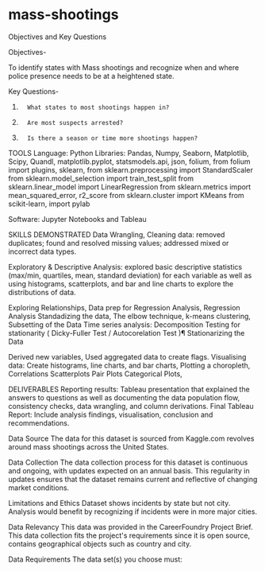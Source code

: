 # mass-shootings

Objectives and Key Questions

Objectives-

To identify states with Mass shootings and recognize when and where police presence needs to be at a heightened state.

Key Questions-
1.       What states to most shootings happen in? 
2.       Are most suspects arrested? 
3.       Is there a season or time more shootings happen?

TOOLS
Language: Python Libraries: Pandas, Numpy, Seaborn, Matplotlib, Scipy, Quandl, matplotlib.pyplot, statsmodels.api, json, folium, from folium import plugins, sklearn, from sklearn.preprocessing import StandardScaler from sklearn.model_selection import train_test_split from sklearn.linear_model import LinearRegression from sklearn.metrics import mean_squared_error, r2_score from sklearn.cluster import KMeans from scikit-learn, import pylab

Software: Jupyter Notebooks and Tableau

SKILLS DEMONSTRATED
Data Wrangling, Cleaning data: removed duplicates; found and resolved missing values; addressed mixed or incorrect data types.

Exploratory & Descriptive Analysis: explored basic descriptive statistics (max/min, quartiles, mean, standard deviation) for each variable as well as using histograms, scatterplots, and bar and line charts to explore the distributions of data.

Exploring Relationships, Data prep for Regression Analysis, Regression Analysis Standadizing the data, The elbow technique, k-means clustering, Subsetting of the Data Time series analysis: Decomposition Testing for stationarity ( Dicky-Fuller Test / Autocorelation Test )¶ Stationarizing the Data

Derived new variables, Used aggregated data to create flags. Visualising data: Create histograms, line charts, and bar charts, Plotting a choropleth, Correlations Scatterplots Pair Plots Categorical Plots,

DELIVERABLES
Reporting results: Tableau presentation that explained the answers to questions as well as documenting the data population flow, consistency checks, data wrangling, and column derivations. Final Tableau Report: Include analysis findings, visualisation, conclusion and recommendations.

Data Source
The data for this dataset is sourced from Kaggle.com revolves around mass shootings across the United States. 

Data Collection
The data collection process for this dataset is continuous and ongoing, with updates expected on an annual basis. This regularity in updates ensures that the dataset remains current and reflective of changing market conditions.

Limitations and Ethics
Dataset shows incidents by state but not city. Analysis would benefit by recognizing if incidents were in more major cities.

Data Relevancy
This data was provided in the CareerFoundry Project Brief. This data collection fits the project's requirements since it is open source, contains geographical objects such as country and city.

Data Requirements
The data set(s) you choose must:
